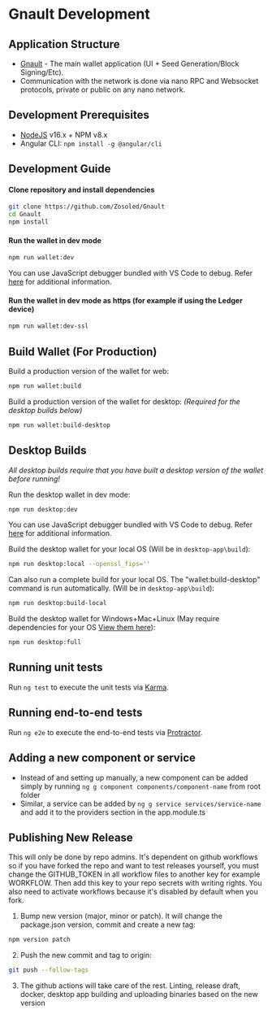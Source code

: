# Gnault Development

## Application Structure

- [Gnault](https://github.com/Zosoled/Gnault) - The main wallet application (UI + Seed Generation/Block Signing/Etc).
- Communication with the network is done via nano RPC and Websocket protocols, private or public on any nano network.

## Development Prerequisites
- [NodeJS](https://nodejs.org) v16.x + NPM v8.x
- Angular CLI: `npm install -g @angular/cli`

## Development Guide
#### Clone repository and install dependencies
```bash
git clone https://github.com/Zosoled/Gnault
cd Gnault
npm install
```

#### Run the wallet in dev mode
```bash
npm run wallet:dev
```

You can use JavaScript debugger bundled with VS Code to debug. Refer [here](https://github.com/microsoft/vscode-js-debug) for additional information.

#### Run the wallet in dev mode as https (for example if using the Ledger device)
```bash
npm run wallet:dev-ssl
```

## Build Wallet (For Production)
Build a production version of the wallet for web:
```bash
npm run wallet:build
```

Build a production version of the wallet for desktop: *(Required for the desktop builds below)*
```bash
npm run wallet:build-desktop
```

## Desktop Builds

*All desktop builds require that you have built a desktop version of the wallet before running!*

Run the desktop wallet in dev mode:
```bash
npm run desktop:dev
```

You can use JavaScript debugger bundled with VS Code to debug. Refer [here](https://github.com/microsoft/vscode-js-debug) for additional information.

Build the desktop wallet for your local OS (Will be in `desktop-app\build`):
```bash
npm run desktop:local --openssl_fips=''
```

Can also run a complete build for your local OS. The "wallet:build-desktop" command is run automatically. (Will be in `desktop-app\build`):
```bash
npm run desktop:build-local
```

Build the desktop wallet for Windows+Mac+Linux (May require dependencies for your OS [View them here](https://www.electron.build/multi-platform-build)):
```bash
npm run desktop:full
```

## Running unit tests

Run `ng test` to execute the unit tests via [Karma](https://karma-runner.github.io).

## Running end-to-end tests

Run `ng e2e` to execute the end-to-end tests via [Protractor](http://www.protractortest.org/).

## Adding a new component or service

* Instead of and setting up manually, a new component can be added simply by running `ng g component components/component-name` from root folder
* Similar, a service can be added by `ng g service services/service-name` and add it to the providers section in the app.module.ts

## Publishing New Release

This will only be done by repo admins. It's dependent on github workflows so if you have forked the repo and want to test releases yourself, you must change the GITHUB_TOKEN in all workflow files to another key for example WORKFLOW. Then add this key to your repo secrets with writing rights. You also need to activate workflows because it's disabled by default when you fork.

1. Bump new version (major, minor or patch). It will change the package.json version, commit and create a new tag:
```bash
npm version patch
```

2. Push the new commit and tag to origin:
```bash
git push --follow-tags
```

3. The github actions will take care of the rest. Linting, release draft, docker, desktop app building and uploading binaries based on the new version
